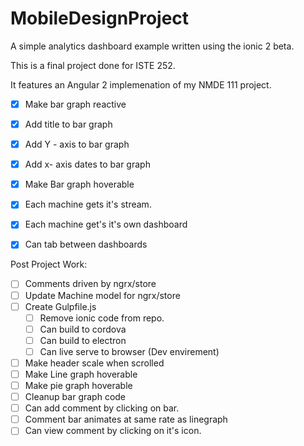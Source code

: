 # MobileDesignProject
A simple analytics dashboard example written using the ionic 2 beta. 

This is a final project done for ISTE 252. 

It features an Angular 2 implemenation of my NMDE 111 project. 
- [x] Make bar graph reactive
- [x] Add title to bar graph
- [x] Add Y - axis to bar graph
- [x] Add x- axis dates to bar graph
- [x] Make Bar graph hoverable
- [x] Each machine gets it's stream.
- [x] Each machine get's it's own dashboard
- [x] Can tab between dashboards


Post Project Work:
- [ ] Comments driven by ngrx/store
- [ ] Update Machine model for ngrx/store
- [ ] Create Gulpfile.js
  - [ ] Remove ionic code from repo.
  - [ ] Can build to cordova 
  - [ ] Can build to electron
  - [ ] Can live serve to browser (Dev envirement)
- [ ] Make header scale when scrolled
- [ ] Make Line graph hoverable
- [ ] Make pie graph hoverable
- [ ] Cleanup bar graph code
- [ ] Can add comment by clicking on bar.
- [ ] Comment bar animates at same rate as linegraph
- [ ] Can view comment by clicking on it's icon.
